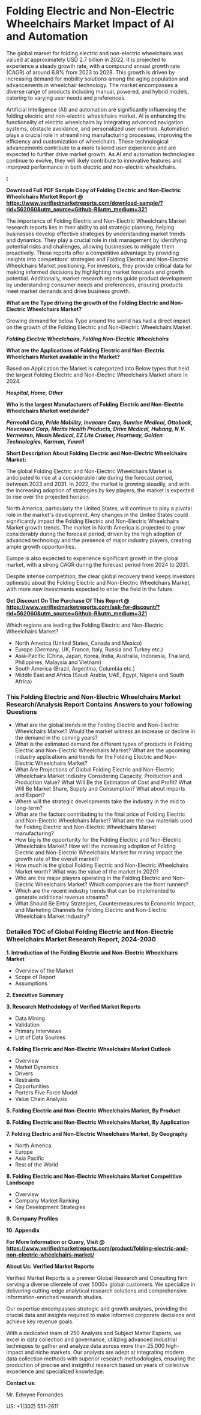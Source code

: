 <meta name="title" content="Global Folding Electric and Non-Electric Wheelchairs Market Impact of AI and Automation"><meta name="description" content="The global market for folding electric and non-electric wheelchairs was valued at approximately USD 2.7 billion in 2022. It is projected to experience a steady growth "><meta name="title" content="Folding Electric and Non-Electric Wheelchairs Market Size, Share, Scope, Trends, Growth, Opportunities, Analysis, Forecast"><h1>Folding Electric and Non-Electric Wheelchairs Market Impact of AI and Automation</h1><p>The global market for folding electric and non-electric wheelchairs was valued at approximately USD 2.7 billion in 2022. It is projected to experience a steady growth rate, with a compound annual growth rate (CAGR) of around 6.8% from 2023 to 2028. This growth is driven by increasing demand for mobility solutions among the aging population and advancements in wheelchair technology. The market encompasses a diverse range of products including manual, powered, and hybrid models, catering to varying user needs and preferences.</p><p>Artificial Intelligence (AI) and automation are significantly influencing the folding electric and non-electric wheelchairs market. AI is enhancing the functionality of electric wheelchairs by integrating advanced navigation systems, obstacle avoidance, and personalized user controls. Automation plays a crucial role in streamlining manufacturing processes, improving the efficiency and customization of wheelchairs. These technological advancements contribute to a more tailored user experience and are expected to further drive market growth. As AI and automation technologies continue to evolve, they will likely contribute to innovative features and improved performance in both electric and non-electric wheelchairs.</p>t</p><p id="" class=""><strong>Download Full PDF Sample Copy of Folding Electric and Non-Electric Wheelchairs Market Report @ <a href="https://www.verifiedmarketreports.com/download-sample/?rid=562060&utm_source=Github-R&utm_medium=321" target="_blank">https://www.verifiedmarketreports.com/download-sample/?rid=562060&utm_source=Github-R&utm_medium=321</a></strong></p><p>The importance of&nbsp;Folding Electric and Non-Electric Wheelchairs Market research reports lies in their ability to aid strategic planning, helping businesses develop effective strategies by understanding market trends and dynamics. They play a crucial role in risk management by identifying potential risks and challenges, allowing businesses to mitigate them proactively. These reports offer a competitive advantage by providing insights into competitors' strategies and Folding Electric and Non-Electric Wheelchairs Market positioning. For investors, they provide critical data for making informed decisions by highlighting market forecasts and growth potential. Additionally, market research reports guide product development by understanding consumer needs and preferences, ensuring products meet market demands and drive business growth.</p><p><strong>What are the&nbsp;Type driving the growth of the Folding Electric and Non-Electric Wheelchairs Market?</strong></p><p id="" class="">Growing demand for below Type around the world has had a direct impact on the growth of the Folding Electric and Non-Electric Wheelchairs Market:</p><em><strong>Folding Electric Wheelchairs, Folding Non-Electric Wheelchairs</strong></em></p><strong>What are the&nbsp;Applications&nbsp;of Folding Electric and Non-Electric Wheelchairs Market available in the Market?</strong></p><p id="" class="">Based on Application the Market is categorized into Below types that held the largest Folding Electric and Non-Electric Wheelchairs Market share In 2024.</p><em><strong>Hospital, Home, Other</strong></em></p><strong>Who is the largest Manufacturers of Folding Electric and Non-Electric Wheelchairs Market worldwide?</strong></p><p><em><strong>Permobil Corp, Pride Mobility, Invacare Corp, Sunrise Medical, Ottobock, Hoveround Corp, Merits Health Products, Drive Medical, Hubang, N.V. Vermeiren, Nissin Medical, EZ Lite Cruiser, Heartway, Golden Technologies, Karman, Yuwell</strong></em></p><p id="" class=""><strong>Short Description About Folding Electric and Non-Electric Wheelchairs Market:</strong></p><p>The global Folding Electric and Non-Electric Wheelchairs Market is anticipated to rise at a considerable rate during the forecast period, between 2023 and 2031. In 2022, the market is growing steadily, and with the increasing adoption of strategies by key players, the market is expected to rise over the projected horizon.</p><p>North America, particularly the United States, will continue to play a pivotal role in the market's development. Any changes in the United States could significantly impact the Folding Electric and Non-Electric Wheelchairs Market growth trends. The market in North America is projected to grow considerably during the forecast period, driven by the high adoption of advanced technology and the presence of major industry players, creating ample growth opportunities.</p><p>Europe is also expected to experience significant growth in the global market, with a strong CAGR during the forecast period from 2024 to 2031.</p><p>Despite intense competition, the clear global recovery trend keeps investors optimistic about the Folding Electric and Non-Electric Wheelchairs Market, with more new investments expected to enter the field in the future.</p><p id="" class=""><strong>Get Discount On The Purchase Of This Report @ <a href="https://www.verifiedmarketreports.com/ask-for-discount/?rid=562060&utm_source=Github-R&utm_medium=321" target="_blank">https://www.verifiedmarketreports.com/ask-for-discount/?rid=562060&utm_source=Github-R&utm_medium=321</a></strong></p>Which regions are leading the Folding Electric and Non-Electric Wheelchairs Market?</p><ul><li>North America (United States, Canada and Mexico)</li><li>Europe (Germany, UK, France, Italy, Russia and Turkey etc.)</li><li>Asia-Pacific (China, Japan, Korea, India, Australia, Indonesia, Thailand, Philippines, Malaysia and Vietnam)</li><li>South America (Brazil, Argentina, Columbia etc.)</li><li>Middle East and Africa (Saudi Arabia, UAE, Egypt, Nigeria and South Africa)</li></ul><h3 id="" class="">This Folding Electric and Non-Electric Wheelchairs Market Research/Analysis Report Contains Answers to your following Questions</h3><ul><li>What are the global trends in the Folding Electric and Non-Electric Wheelchairs Market? Would the market witness an increase or decline in the demand in the coming years?</li><li>What is the estimated demand for different types of products in Folding Electric and Non-Electric Wheelchairs Market? What are the upcoming industry applications and trends for the Folding Electric and Non-Electric Wheelchairs Market?</li><li>What Are Projections of Global Folding Electric and Non-Electric Wheelchairs Market Industry Considering Capacity, Production and Production Value? What Will Be the Estimation of Cost and Profit? What Will Be Market Share, Supply and Consumption? What about imports and Export?</li><li>Where will the strategic developments take the industry in the mid to long-term?</li><li>What are the factors contributing to the final price of Folding Electric and Non-Electric Wheelchairs Market? What are the raw materials used for Folding Electric and Non-Electric Wheelchairs Market manufacturing?</li><li>How big is the opportunity for the Folding Electric and Non-Electric Wheelchairs Market? How will the increasing adoption of Folding Electric and Non-Electric Wheelchairs Market for mining impact the growth rate of the overall market?</li><li>How much is the global Folding Electric and Non-Electric Wheelchairs Market worth? What was the value of the market In 2020?</li><li>Who are the major players operating in the Folding Electric and Non-Electric Wheelchairs Market? Which companies are the front runners?</li><li>Which are the recent industry trends that can be implemented to generate additional revenue streams?</li><li>What Should Be Entry Strategies, Countermeasures to Economic Impact, and Marketing Channels for Folding Electric and Non-Electric Wheelchairs Market Industry?</li></ul><h3 id="" class="">Detailed TOC of Global Folding Electric and Non-Electric Wheelchairs Market Research Report, 2024-2030</h3><p id="" class=""><strong>1. Introduction of the Folding Electric and Non-Electric Wheelchairs Market</strong></p><ul><li>Overview of the Market</li><li>Scope of Report</li><li>Assumptions</li></ul><p id="" class=""><strong>2. Executive Summary</strong></p><p id="" class=""><strong>3. Research Methodology of Verified Market Reports</strong></p><ul><li>Data Mining</li><li>Validation</li><li>Primary Interviews</li><li>List of Data Sources</li></ul><p id="" class=""><strong>4. Folding Electric and Non-Electric Wheelchairs Market Outlook</strong></p><ul><li>Overview</li><li>Market Dynamics</li><li>Drivers</li><li>Restraints</li><li>Opportunities</li><li>Porters Five Force Model</li><li>Value Chain Analysis</li></ul><p id="" class=""><strong>5. Folding Electric and Non-Electric Wheelchairs Market, By Product</strong></p><p id="" class=""><strong>6. Folding Electric and Non-Electric Wheelchairs Market, By Application</strong></p><p id="" class=""><strong>7. Folding Electric and Non-Electric Wheelchairs Market, By Geography</strong></p><ul><li>North America</li><li>Europe</li><li>Asia Pacific</li><li>Rest of the World</li></ul><p id="" class=""><strong>8. Folding Electric and Non-Electric Wheelchairs Market Competitive Landscape</strong></p><ul><li>Overview</li><li>Company Market Ranking</li><li>Key Development Strategies</li></ul><p id="" class=""><strong>9. Company Profiles</strong></p><p id="" class=""><strong>10. Appendix</strong></p><p id="" class=""><strong>For More Information or Query, Visit @ <a href="https://www.verifiedmarketreports.com/product/folding-electric-and-non-electric-wheelchairs-market/" target="_blank">https://www.verifiedmarketreports.com/product/folding-electric-and-non-electric-wheelchairs-market/</a></strong></p><p id="" class=""><strong>About Us: Verified Market Reports</strong></p><p id="" class="">Verified Market Reports is a premier Global Research and Consulting firm serving a diverse clientele of over 5000+ global customers. We specialize in delivering cutting-edge analytical research solutions and comprehensive information-enriched research studies.</p><p id="" class="">Our expertise encompasses strategic and growth analyses, providing the crucial data and insights required to make informed corporate decisions and achieve key revenue goals.</p><p id="" class="">With a dedicated team of 250 Analysts and Subject Matter Experts, we excel in data collection and governance, utilizing advanced industrial techniques to gather and analyze data across more than 25,000 high-impact and niche markets. Our analysts are adept at integrating modern data collection methods with superior research methodologies, ensuring the production of precise and insightful research based on years of collective experience and specialized knowledge.</p><p id="" class=""><strong>Contact us:</strong></p><p id="" class="">Mr. Edwyne Fernandes</p><p id="" class="">US: +1(302) 551-2611</p>